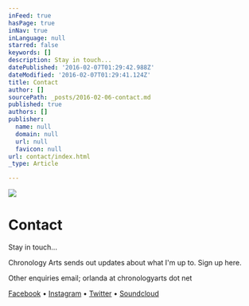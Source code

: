 ```yaml
---
inFeed: true
hasPage: true
inNav: true
inLanguage: null
starred: false
keywords: []
description: Stay in touch...
datePublished: '2016-02-07T01:29:42.988Z'
dateModified: '2016-02-07T01:29:41.124Z'
title: Contact
author: []
sourcePath: _posts/2016-02-06-contact.md
published: true
authors: []
publisher:
  name: null
  domain: null
  url: null
  favicon: null
url: contact/index.html
_type: Article

---
```

![](https://the-grid-user-content.s3-us-west-2.amazonaws.com/c9e02895-ee20-4eb7-9a03-fad27da35a60.jpg)

# Contact

Stay in touch...

Chronology Arts sends out updates about what I'm up to. Sign up here.

Other enquiries email; orlanda at chronologyarts dot net

[Facebook][0] • [Instagram][1] • [Twitter][2] • [Soundcloud][3]

[0]: https://www.facebook.com/andrewbattrawden/
[1]: https://www.instagram.com/andrew_batt_rawden/
[2]: https://twitter.com/abattrawden
[3]: http://www.soundcloud.com/abattrawden